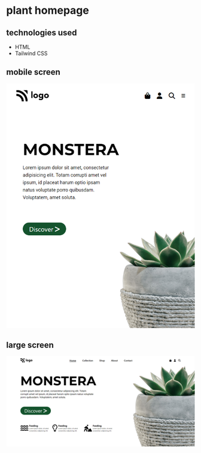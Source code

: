 # plant homepage

## technologies used

- HTML
- Tailwind CSS

## mobile screen

![screenshot1](./Screenshot1.png)

## large screen

![screenshot2](./Screenshot2.png)
